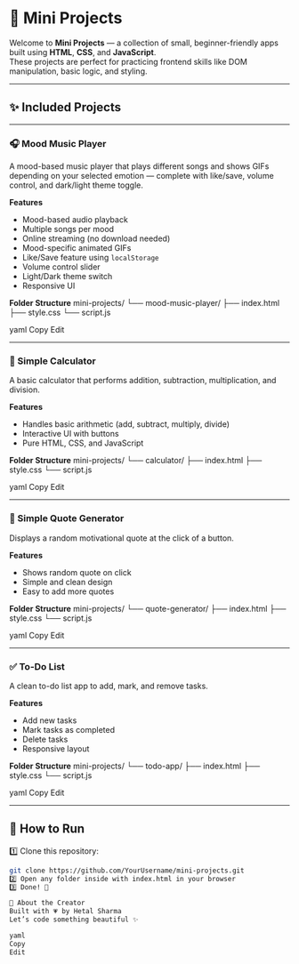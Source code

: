 # 🌟 Mini Projects

Welcome to **Mini Projects** — a collection of small, beginner-friendly apps built using **HTML**, **CSS**, and **JavaScript**.  
These projects are perfect for practicing frontend skills like DOM manipulation, basic logic, and styling.

---

## ✨ Included Projects

---

### 🎧 Mood Music Player  
A mood-based music player that plays different songs and shows GIFs depending on your selected emotion — complete with like/save, volume control, and dark/light theme toggle.

**Features**
- Mood-based audio playback
- Multiple songs per mood
- Online streaming (no download needed)
- Mood-specific animated GIFs
- Like/Save feature using `localStorage`
- Volume control slider
- Light/Dark theme switch
- Responsive UI

**Folder Structure**
mini-projects/
└── mood-music-player/
├── index.html
├── style.css
└── script.js

yaml
Copy
Edit

---

### 🔢 Simple Calculator  
A basic calculator that performs addition, subtraction, multiplication, and division.

**Features**
- Handles basic arithmetic (add, subtract, multiply, divide)
- Interactive UI with buttons
- Pure HTML, CSS, and JavaScript

**Folder Structure**
mini-projects/
└── calculator/
├── index.html
├── style.css
└── script.js

yaml
Copy
Edit

---

### 💬 Simple Quote Generator  
Displays a random motivational quote at the click of a button.

**Features**
- Shows random quote on click
- Simple and clean design
- Easy to add more quotes

**Folder Structure**
mini-projects/
└── quote-generator/
├── index.html
├── style.css
└── script.js

yaml
Copy
Edit

---

### ✅ To-Do List  
A clean to-do list app to add, mark, and remove tasks.

**Features**
- Add new tasks
- Mark tasks as completed
- Delete tasks
- Responsive layout

**Folder Structure**
mini-projects/
└── todo-app/
├── index.html
├── style.css
└── script.js

yaml
Copy
Edit

---

## 🚀 How to Run

1️⃣ Clone this repository:
```bash
git clone https://github.com/YourUsername/mini-projects.git
2️⃣ Open any folder inside with index.html in your browser
3️⃣ Done! 🎉

🧠 About the Creator
Built with 💗 by Hetal Sharma
Let’s code something beautiful ✨

yaml
Copy
Edit
